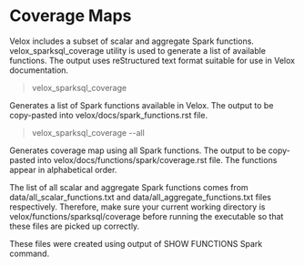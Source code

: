 # Coverage Maps

Velox includes a subset of scalar and aggregate Spark functions.
velox_sparksql_coverage utility is used to generate a list of available
functions. The output uses reStructured text format suitable for use in
Velox documentation.

> velox_sparksql_coverage

Generates a list of Spark functions available in Velox. The output
to be copy-pasted into velox/docs/spark_functions.rst file.

> velox_sparksql_coverage --all

Generates coverage map using all Spark functions. The output to be copy-pasted
into velox/docs/functions/spark/coverage.rst file. The functions appear in alphabetical order.

The list of all scalar and aggregate Spark functions comes from
data/all_scalar_functions.txt and data/all_aggregate_functions.txt files respectively.
Therefore, make sure your current working directory is velox/functions/sparksql/coverage
before running the executable so that these files are picked up correctly.

These files were created using output of SHOW FUNCTIONS Spark command.
